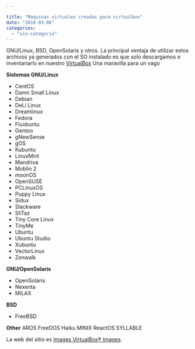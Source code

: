 ```yaml
---

title: "Maquinas virtuales creadas para virtualbox"
date: "2010-03-06"
categories: 
  - "sin-categoria"
---
```


GNU/Linux, BSD, OpenSolaris y otros. La principal ventaja de utilizar estos archivos ya generados con el SO instalado es que solo descargamos e inventariarlo en nuestro [VirtualBox](https://www.virtualbox.org/) Una maravilla para un vago

**Sistemas GNU/Linux**

- CentOS
- Damn Small Linux
- Debian
- DeLi Linux
- Dreamlinux
- Fedora
- Fluxbuntu
- Gentoo
- gNewSense
- gOS
- Kubuntu
- LinuxMint
- Mandriva
- Moblin 2
- moonOS
- OpenSUSE
- PCLinuxOS
- Puppy Linux
- Sidux
- Slackware
- SliTaz
- Tiny Core Linux
- TinyMe
- Ubuntu
- Ubuntu Studio
- Xubuntu
- VectorLinux
- Zenwalk

**GNU/OpenSolaris**

- OpenSolaris
- Nexenta
- MILAX

**BSD**

- FreeBSD

**Other** AROS FreeDOS Haiku MINIX ReactOS SYLLABLE

La web del sitio es [Images VirtualBox® Images](https://virtualboxes.org/images/).
